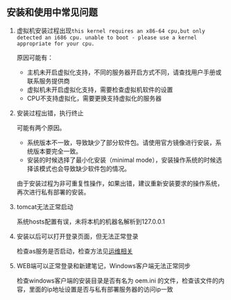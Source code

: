 ## 安装和使用中常见问题

1. 虚拟机安装过程出现`this kernel requires an x86-64 cpu,but only detected an i686 cpu. unable to boot - please use a kernel appropriate for your cpu.`

    原因可能有：
    + 主机未开启虚拟化支持，不同的服务器开启方式不同，请查找用户手册或联系服务提供商
    + 虚拟机未开启虚拟化支持，需要检查虚拟机软件的设置
    + CPU不支持虚拟化，需要更换支持虚拟化的服务器

1. 安装过程出错，执行终止

    可能有两个原因。
    + 系统版本不一致，导致缺少了部分软件包。请使用官方镜像进行安装，系统版本要完全一致。
    + 安装的时候选择了最小化安装（minimal mode），安装操作系统的时候选择该模式也会导致缺少软件包的情况。

    由于安装过程为非可重复性操作，如果出错，建议重新安装要求的操作系统，再次进行私有部署的安装。

1. tomcat无法正常启动

    系统hosts配置有误，未将本机的机器名解析到127.0.0.1

1. 安装以后可以打开登录页面，但无法正常登录

    检查as服务是否启动，检查方法见[运维相关](./administrator.html)

1. WEB端可以正常登录和新建笔记，Windows客户端无法正常同步

    检查windows客户端的安装目录是否有名为 oem.ini 的文件，检查该文件的内容，里面的ip地址设置是否与私有部署服务器的访问ip一致
